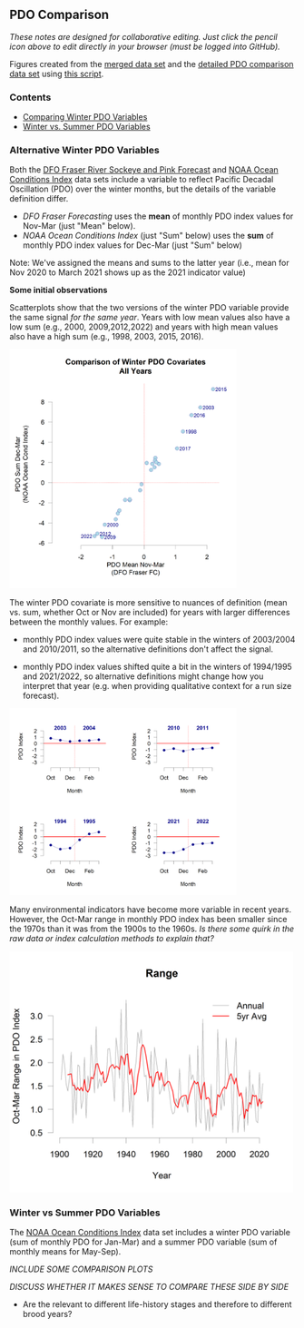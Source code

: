 ## PDO Comparison

*These notes are designed for collaborative editing. Just click the pencil icon above to edit directly in your browser (must be logged into GitHub).*

Figures created from the [merged data set](https://github.com/SOLV-Code/Open-Source-Env-Cov-PacSalmon/blob/main/OUTPUT/Merged_CovariateSet.csv) and the [detailed PDO comparison data set](https://github.com/SOLV-Code/Open-Source-Env-Cov-PacSalmon/blob/main/OUTPUT/PDO_Comparisons/PDO_Comparisons_Data.csv) using [this script](https://github.com/SOLV-Code/Open-Source-Env-Cov-PacSalmon/blob/main/CODE/2_PDO_Comparisons.R).


### Contents

* [Comparing Winter PDO Variables](#Alternative-Winter-PDO-Variables)
* [Winter vs. Summer PDO Variables](#Winter-vs-Summer-PDO-Variables)

### Alternative Winter PDO Variables


Both the [DFO Fraser River Sockeye and Pink Forecast](https://github.com/SOLV-Code/Open-Source-Env-Cov-PacSalmon/tree/main/DATA/DFO_FraserSockeyeForecast)  and [NOAA Ocean Conditions Index](https://github.com/SOLV-Code/Open-Source-Env-Cov-PacSalmon/tree/main/DATA/NOAA_OceanConditionsIndex) data sets include a variable to reflect Pacific Decadal Oscillation (PDO) over the winter months, but the details of the variable definition differ. 

* *DFO Fraser Forecasting*  uses the **mean** of monthly PDO index values for Nov-Mar (just "Mean" below). 
* *NOAA Ocean Conditions Index* (just "Sum" below) uses the **sum** of monthly PDO index values for Dec-Mar (just "Sum" below)

Note: We've assigned the means and sums to the latter year (i.e., mean for Nov 2020 to March 2021 shows up as the 2021 indicator value)

**Some initial observations**

Scatterplots show that the two versions of the winter PDO variable provide the same signal *for the same year*. Years with low mean values also have a low sum (e.g., 2000, 2009,2012,2022) and years with high mean values also have a high sum (e.g., 1998, 2003, 2015, 2016). 


<img src="https://github.com/SOLV-Code/Open-Source-Env-Cov-PacSalmon/blob/main/OUTPUT/PDO_Comparisons/PDO_Comparisons_Scatter_All.png"
	width="400">


The winter PDO covariate is more sensitive to nuances of definition (mean vs. sum, whether Oct or Nov are included) for years with larger differences between the monthly values. For example:
 
* monthly PDO index values were quite stable in the winters of 2003/2004 and 2010/2011, so the alternative definitions don't affect the signal.

* monthly PDO index values shifted quite a bit in the winters of 1994/1995 and 2021/2022, so alternative definitions might change how you interpret that year (e.g. when providing qualitative context for a run size forecast).


<img src="https://github.com/SOLV-Code/Open-Source-Env-Cov-PacSalmon/blob/main/OUTPUT/PDO_Comparisons/PDO_Comparisons_ExampleYears.png"
	width="400">

	
Many environmental indicators have become more variable in recent years. However, the Oct-Mar range in monthly PDO index  has been smaller since the 1970s than it was from the 1900s to the 1960s. *Is there some quirk in the raw data or index calculation methods to explain that?*	
	
<img src="https://github.com/SOLV-Code/Open-Source-Env-Cov-PacSalmon/blob/main/OUTPUT/PDO_Comparisons/PDO_Comparisons_TimeSeriesOfRanges.png"
	width="500">
	
	
	
### Winter vs Summer PDO Variables

The [NOAA Ocean Conditions Index](https://github.com/SOLV-Code/Open-Source-Env-Cov-PacSalmon/tree/main/DATA/NOAA_OceanConditionsIndex) data set includes a winter PDO variable (sum of monthly PDO for Jan-Mar) and a summer PDO variable (sum of monthly means for May-Sep).


*INCLUDE SOME COMPARISON PLOTS*

*DISCUSS WHETHER IT MAKES SENSE TO COMPARE THESE SIDE BY SIDE*
   * Are the relevant to different life-history stages and therefore to different brood years?